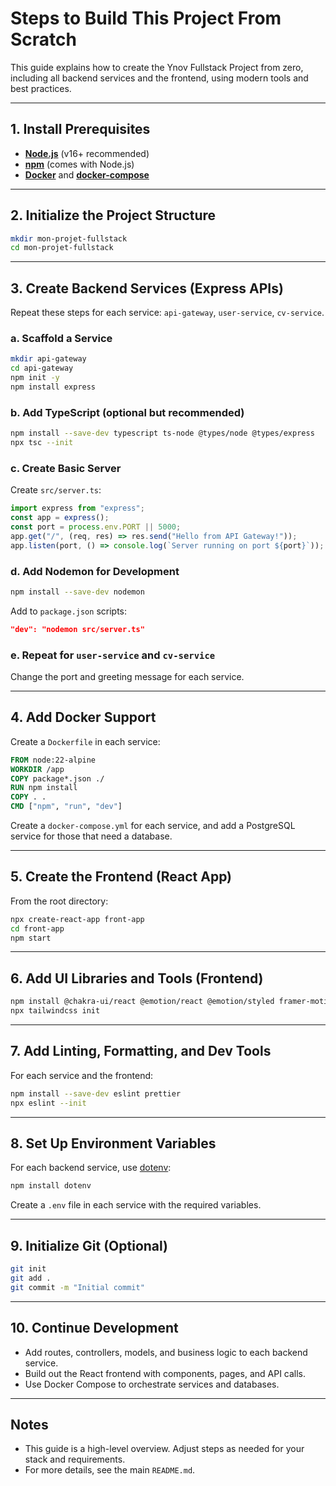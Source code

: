 # Steps to Build This Project From Scratch

This guide explains how to create the Ynov Fullstack Project from zero, including all backend services and the frontend, using modern tools and best practices.

---

## 1. Install Prerequisites

- **[Node.js](https://nodejs.org/)** (v16+ recommended)
- **[npm](https://www.npmjs.com/)** (comes with Node.js)
- **[Docker](https://www.docker.com/)** and **[docker-compose](https://docs.docker.com/compose/)**

---

## 2. Initialize the Project Structure

```bash
mkdir mon-projet-fullstack
cd mon-projet-fullstack
```

---

## 3. Create Backend Services (Express APIs)

Repeat these steps for each service: `api-gateway`, `user-service`, `cv-service`.

### a. Scaffold a Service

```bash
mkdir api-gateway
cd api-gateway
npm init -y
npm install express
```

### b. Add TypeScript (optional but recommended)

```bash
npm install --save-dev typescript ts-node @types/node @types/express
npx tsc --init
```

### c. Create Basic Server

Create `src/server.ts`:

```ts
import express from "express";
const app = express();
const port = process.env.PORT || 5000;
app.get("/", (req, res) => res.send("Hello from API Gateway!"));
app.listen(port, () => console.log(`Server running on port ${port}`));
```

### d. Add Nodemon for Development

```bash
npm install --save-dev nodemon
```

Add to `package.json` scripts:

```json
"dev": "nodemon src/server.ts"
```

### e. Repeat for `user-service` and `cv-service`

Change the port and greeting message for each service.

---

## 4. Add Docker Support

Create a `Dockerfile` in each service:

```Dockerfile
FROM node:22-alpine
WORKDIR /app
COPY package*.json ./
RUN npm install
COPY . .
CMD ["npm", "run", "dev"]
```

Create a `docker-compose.yml` for each service, and add a PostgreSQL service for those that need a database.

---

## 5. Create the Frontend (React App)

From the root directory:

```bash
npx create-react-app front-app
cd front-app
npm start
```

---

## 6. Add UI Libraries and Tools (Frontend)

```bash
npm install @chakra-ui/react @emotion/react @emotion/styled framer-motion tailwindcss axios
npx tailwindcss init
```

---

## 7. Add Linting, Formatting, and Dev Tools

For each service and the frontend:

```bash
npm install --save-dev eslint prettier
npx eslint --init
```

---

## 8. Set Up Environment Variables

For each backend service, use [dotenv](https://www.npmjs.com/package/dotenv):

```bash
npm install dotenv
```

Create a `.env` file in each service with the required variables.

---

## 9. Initialize Git (Optional)

```bash
git init
git add .
git commit -m "Initial commit"
```

---

## 10. Continue Development

- Add routes, controllers, models, and business logic to each backend service.
- Build out the React frontend with components, pages, and API calls.
- Use Docker Compose to orchestrate services and databases.

---

## Notes

- This guide is a high-level overview. Adjust steps as needed for your stack and requirements.
- For more details, see the main `README.md`.
